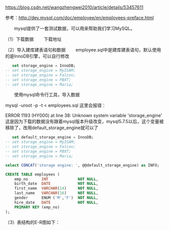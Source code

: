 

https://blog.csdn.net/wangzhengwei2010/article/details/53457611


参考：http://dev.mysql.com/doc/employee/en/employees-preface.html

  mysql提供了一套测试数据，可以用来帮助我们学习MySQL。

（1）下载数据 
  下载地址

（2）导入建库建表语句和数据 
  employee.sql中是建库建表语句，默认使用的是InnoDB引擎，可以自行修改

```sql
   set storage_engine = InnoDB;
-- set storage_engine = MyISAM;
-- set storage_engine = Falcon;
-- set storage_engine = PBXT;
-- set storage_engine = Maria;
```
  使用mysql命令行工具，导入数据

mysql -uroot -p -t < employees.sql
这里会报错：

ERROR 1193 (HY000) at line 38: Unknown system variable 'storage_engine'
这是因为下载的数据没有跟着mysql版本升级改变，mysql5.7.5以后，这个变量被移除了，改用default_storage_engine就可以了
```sql
   set default_storage_engine = InnoDB;
-- set storage_engine = MyISAM;
-- set storage_engine = Falcon;
-- set storage_engine = PBXT;
-- set storage_engine = Maria;

select CONCAT('storage engine: ', @@default_storage_engine) as INFO;

CREATE TABLE employees (
    emp_no      INT             NOT NULL,
    birth_date  DATE            NOT NULL,
    first_name  VARCHAR(14)     NOT NULL,
    last_name   VARCHAR(16)     NOT NULL,
    gender      ENUM ('M','F')  NOT NULL,    
    hire_date   DATE            NOT NULL,
    PRIMARY KEY (emp_no)
);
```
（3）表结构的E-R图如下： 